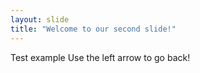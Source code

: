 ```yaml
---
layout: slide
title: "Welcome to our second slide!"
---
```

Test example
Use the left arrow to go back!
